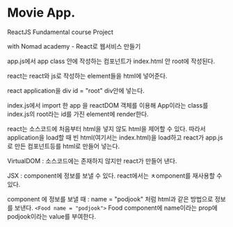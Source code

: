 # Movie App.

ReactJS Fundamental course Project

with Nomad academy - React로 웹서비스 만들기

app.js에서 app class 안에 작성하는 컴포넌트가 index.html 안 root에 작성된다.

react는 react와 js로 작성하는 element들을 html에 넣어준다.

react application을 div id = "root" div안에 넣는다.

index.js에서 import 한 app 을 reactDOM 객체를 이용해 App이라는 class를 index.js의 root라는 id를 가진 element에 render한다.

react는 소스코드에 처음부터 html을 넣지 않도 html을 제어할 수 있다.
따라서 application을 load할 때 빈 html(여기서는 index.html)을 load하고 react가 app.js로 만든 컴포넌트등를 html로 만들어 넣는다.

VirtualDOM
: 소스코드에는 존재하지 않지만 react가 만들어 낸다.

JSX : component에 정보를 보낼 수 있다. react에서는 ㅊomponent를 재사용할 수 있다.

component 에 정보를 보낼 때 : name = "podjook" 처럼 html과 같은 방법으로 정보를 보낸다.
`<Food name = "podjook">`
Food component에 name이라는 prop에 podjook이라는 value를 부여한다.
